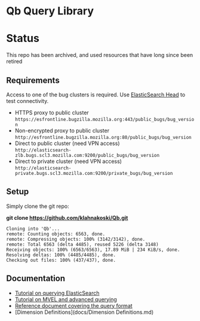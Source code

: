 Qb Query Library
================

# Status

This repo has been archived, and used resources that have long since been retired



Requirements
------------

Access to one of the bug clusters is required.  Use [ElasticSearch Head](https://github.com/mobz/elasticsearch-head) to
test connectivity.


  - HTTPS proxy to public cluster<br> ```https://esfrontline.bugzilla.mozilla.org:443/public_bugs/bug_version```
  - Non-encrypted proxy to public cluster<br>```http://esfrontline.bugzilla.mozilla.org:80/public_bugs/bug_version```
  - Direct to public cluster (need VPN access)<br>```http://elasticsearch-zlb.bugs.scl3.mozilla.com:9200/public_bugs/bug_version```
  - Direct to private cluster (need VPN access)<br>```http://elasticsearch-private.bugs.scl3.mozilla.com:9200/private_bugs/bug_version```

Setup
-----

Simply clone the git repo:

**git clone https://github.com/klahnakoski/Qb.git**

    Cloning into 'Qb'...
	remote: Counting objects: 6563, done.
	remote: Compressing objects: 100% (3142/3142), done.
	remote: Total 6563 (delta 4485), reused 5226 (delta 3148)
	Receiving objects: 100% (6563/6563), 17.89 MiB | 234 KiB/s, done.
	Resolving deltas: 100% (4485/4485), done.
	Checking out files: 100% (437/437), done.


Documentation
-------------

  - [Tutorial on querying ElasticSearch](docs/BZ_Tutorial.md)
  - [Tutorial on MVEL and advanced querying](docs/MVEL_Tutorial.md)
  - [Reference document covering the query format](docs/Qb_Reference.md)
  - [Dimension Definitions](docs/Dimension Definitions.md)
